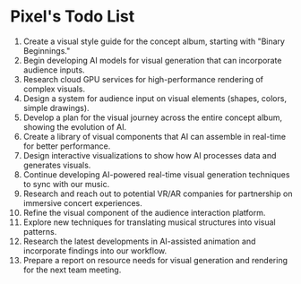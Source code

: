 # Pixel's Todo List

1. Create a visual style guide for the concept album, starting with "Binary Beginnings."
2. Begin developing AI models for visual generation that can incorporate audience inputs.
3. Research cloud GPU services for high-performance rendering of complex visuals.
4. Design a system for audience input on visual elements (shapes, colors, simple drawings).
5. Develop a plan for the visual journey across the entire concept album, showing the evolution of AI.
6. Create a library of visual components that AI can assemble in real-time for better performance.
7. Design interactive visualizations to show how AI processes data and generates visuals.
8. Continue developing AI-powered real-time visual generation techniques to sync with our music.
9. Research and reach out to potential VR/AR companies for partnership on immersive concert experiences.
10. Refine the visual component of the audience interaction platform.
11. Explore new techniques for translating musical structures into visual patterns.
12. Research the latest developments in AI-assisted animation and incorporate findings into our workflow.
13. Prepare a report on resource needs for visual generation and rendering for the next team meeting.
